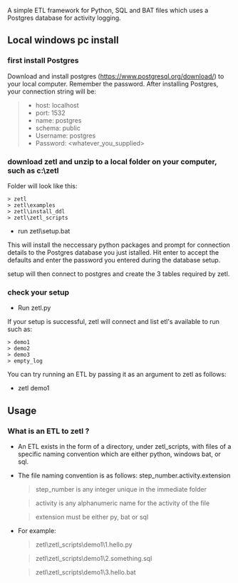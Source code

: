 A simple ETL framework for Python, SQL and BAT files which uses a Postgres database for activity logging.


## Local windows pc install

  ### first install Postgres

  Download and install postgres (https://www.postgresql.org/download/) to your local computer.  Remember the password.  After installing Postgres, your connection string will be:

> - host: localhost
> - port: 1532
> - name: postgres
> - schema: public
> - Username: postgres  
> - Password: <whatever_you_supplied>

  ### download zetl and unzip to a local folder on your computer, such as c:\zetl
  
  Folder will look like this:
  
    > zetl
    > zetl\examples
    > zetl\install_ddl
    > zetl\zetl_scripts

  - run zetl\setup.bat
  
  This will install the neccessary python packages and prompt for connection details to the Postgres database you just istalled. Hit enter to accept the defaults and enter the password you entered during the database setup.
  
  setup will then connect to postgres and create the 3 tables required by zetl.
  
  ### check your setup
  
  - Run zetl.py
  
  If your setup is successful, zetl will connect and list etl's available to run such as:
  
    > demo1
    > demo2
    > demo3
    > empty_log

  You can try running an ETL by passing it as an argument to zetl as follows:
  
  - zetl demo1


## Usage

### What is an ETL to zetl ?

- An ETL exists in the form of a directory, under zetl_scripts, with files of a specific naming convention which are either python, windows bat, or sql.
- The file naming convention is as follows: step_number.activity.extension
  
    > step_number is any integer unique in the immediate folder
    
    > activity is any alphanumeric name for the activity of the file
    
    > extension must be either py, bat or sql

- For example:
  
    > zetl\zetl_scripts\demo1\1.hello.py
    
    > zetl\zetl_scripts\demo1\2.something.sql
    
    > zetl\zetl_scripts\demo1\3.hello.bat




  
